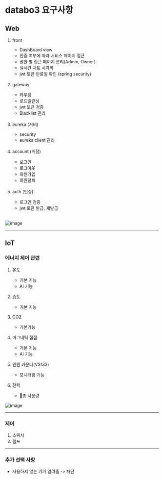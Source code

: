 # databo3 요구사항

## Web
<ol>
  <li> front </li>
    <ul>
      <li>DashBoard view</li>
      <li>인증 여부에 따라 서비스 페이지 접근</li>
      <li>권한 별 접근 페이지 분리(Admin, Owner)</li>
      <li>실시간 차트 시각화</li>
      <li>jwt 토큰 만료일 확인 (spring security)</li>
    </ul>
  <br>
  
  <li>gateway</li>
    <ul>
      <li>라우팅</li>
      <li>로드밸런싱</li>
      <li>jwt 토큰 검증</li>
      <li>Blacklist 관리</li>
    </ul>
  <br>
  
  <li>eureka (서버)</li>
    <ul>
      <li>security</li>
      <li>eureka client 관리</li>
    </ul>
  <br>
  
  <li> account (계정) </li>
    <ul>
      <li> 로그인 </li>
      <li> 로그아웃 </li>
      <li> 회원가입 </li>
      <li> 회원탈퇴 </li>
    </ul>
  <br>
  
  <li>auth (인증)</li>
   <ul>
     <li>로그인 검증</li>
     <li>jwt 토큰 발급, 재발급</li>
   </ul>
   <br>
   
</ol>

![image](https://github.com/nhnacademy-aiot1-team3/.github/assets/55538952/5117ab86-0ade-45c5-aa41-85eea4959b38)

--- 

## IoT

### 에너지 제어 관련
1. 온도
    - 기본 기능
    - AI 기능
      
3. 습도
    - 기본 기능
      
4. CO2
    - 기본기능
      
5. 마그네틱 접점
    - 기본 기능
    - AI 기능
      
6. 인원 카운터(VS133)
    - 모니터링 기능
    
5. 전력
    - 총 사용량

![image](https://github.com/nhnacademy-aiot1-team3/.github/assets/55538952/f6423b97-5fc0-4c73-9a1d-829e05433496)

---

### 제어
 1. 스위치 
 2. 램프

---

### 추가 선택 사항
   - 사용하지 않는 기기 알려줌 -> 차단

